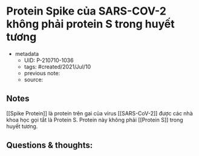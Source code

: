 # Protein Spike của SARS-COV-2 không phải protein S trong huyết tương

- metadata
	- UID: P-210710-1036
	- tags: #created/2021/Jul/10
	- previous note: 
	- source: 

## Notes
[[Spike Protein]] là protein trên gai của virus [[SARS-CoV-2]] được các nhà khoa học gọi tắt là Protein S. Protein này không phải [[Protein S]] trong huyết tương.

## Questions & thoughts:

